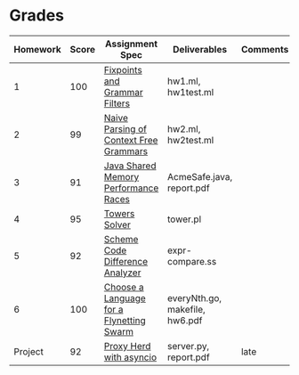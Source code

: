 # Grades

Homework | Score | Assignment Spec | Deliverables | Comments
---- | ---- | ---- | ---- | ----
1 | 100 | [Fixpoints and Grammar Filters](http://htmlpreview.github.com/?https://github.com/raymondlin1/CS131-Programming-Languages/blob/master/homework1/Homework%201.%20Fixpoints%20and%20grammar%20filters.html) | hw1.ml, hw1test.ml
2 | 99 | [Naive Parsing of Context Free Grammars](http://htmlpreview.github.com/?https://github.com/raymondlin1/CS131-Programming-Languages/blob/master/homework2/Homework%202.%20Naive%20parsing%20of%20context%20free%20grammars.html) | hw2.ml, hw2test.ml
3 | 91 | [Java Shared Memory Performance Races](http://htmlpreview.github.com/?https://github.com/raymondlin1/CS131-Programming-Languages/blob/master/homework3/Homework%203.%20Java%20shared%20memory%20performance%20races.html) | AcmeSafe.java, report.pdf
4 | 95 | [Towers Solver](http://htmlpreview.github.com/?https://github.com/raymondlin1/CS131-Programming-Languages/blob/master/homework1/Homework%204.%20Towers%20solver.html) | tower.pl
5 | 92 | [Scheme Code Difference Analyzer](http://htmlpreview.github.com/?https://github.com/raymondlin1/CS131-Programming-Languages/blob/master/homework5/Homework%205.%20Scheme%20code%20difference%20analyzer.html) | expr-compare.ss
6 | 100 | [Choose a Language for a Flynetting Swarm](http://htmlpreview.github.com/?https://github.com/raymondlin1/CS131-Programming-Languages/blob/master/homework6/Homework%206.%20Choose%20a%20language%20for%20flynetting%20swarm.html) | everyNth.go, makefile, hw6.pdf
Project | 92 | [Proxy Herd with asyncio](http://htmlpreview.github.com/?https://github.com/raymondlin1/CS131-Programming-Languages/blob/master/project/Project.%20Proxy%20herd%20with%20asyncio.html) | server.py, report.pdf | late
